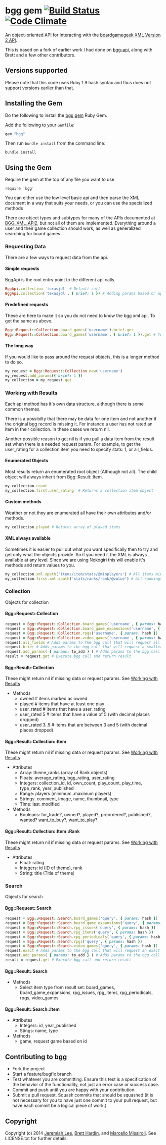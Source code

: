 bgg gem [![Build Status](https://travis-ci.org/jemiahlee/bgg.svg)](https://travis-ci.org/jemiahlee/bgg) [![Code Climate](https://codeclimate.com/github/jemiahlee/bgg.png)](https://codeclimate.com/github/jemiahlee/bgg)
===========

An object-oriented API for interacting with the [boardgamegeek](http://boardgamegeek.com) [XML Version 2 API](http://boardgamegeek.com/wiki/page/BGG_XML_API2).

This is based on a fork of earlier work I had done on
[bgg-api](http://github.com/bhardin/bgg-api), along with Brett and a few
other contributors.

## Versions supported

Please note that this code uses Ruby 1.9 hash syntax and thus does not
support versions earlier than that.

## Installing the Gem

Do the following to install the  [bgg gem](http://rubygems.org/gems/bgg) Ruby Gem.

Add the following to your `Gemfile`:

```ruby
gem "bgg"
```

Then run `bundle install` from the command line:

    bundle install

## Using the Gem

Require the gem at the top of any file you want to use.

    require 'bgg'

You can either use the low level basic api and then parse the XML document in a way that suits your needs,
or you can use the specialized methods

There are object types and subtypes for many of the APIs documented at
[BGG_XML_API2](http://boardgamegeek.com/wiki/page/BGG_XML_API2), but not all of them are implemented.
Everything around a user and their game collection should work, as well
as generalized searching for board games.

### Requesting Data

There are a few ways to request data from the api.

#### Simple requests

BggApi is the root entry point to the different api calls.

```ruby
BggApi.collection 'texasjdl' # Default call 
BggApi.collection('texasjdl', { brief: 1 }) # Adding params based on api documentation
```

#### Predefined requests

These are here to make it so you do not need to know the bgg xml api. To
get the same as above.

```ruby
Bgg::Request::Collection.board_games('username').brief.get
Bgg::Request::Collection.board_games('username', { brief: 1 }).get # You can still pass params here if you want
```

#### The long way

If you would like to pass around the request objects, this is a longer
method to do so.

```ruby
my_request = Bgg::Request::Collection.new('username')
my_request.add_params({ brief: 1 })
my_collection = my_request.get
```

### Working with Results

Each api method has it's own data structure, although there is some
common themes.

There is a possibilty that there may be data for
one item and not another if the original bgg record is missing it.  For
instance a user has not rated an item in their collection.  In these
cases we return nil.

Another possible reason to get nil is if you pull a data item from the
result set when there is a needed request param.  For example, to get
the user_rating for a collection item you need to specify stats: 1, or
all_fields.

#### Enumerated Objects

Most results return an enumerated root object (Although not all).
The child object will always inherit from Bgg::Result::Item.

```ruby
my_collection.count
my_collection.first.user_rating  # Returns a collection item object
```

#### Custom methods

Weather or not they are enumerated all have their own attributes and/or methods.

```ruby
my_collection.played # Returns array of played items
```

#### XML always available

Sometimes it is easier to pull out what you want specifically then
to try and get only what the objects provide.  So if you need it
the XML is always available at any level.  Since we are using Nokogiri
this will enable it's methods and return values to you.

```ruby
my_collection.xml.xpath('items/item/stats/@minplayers') # All items minimum number of players
my_collection.first.xml.xpath('stats/ranks/rank/@value') # All rankings for an item
```

### Collection

Objects for collection

#### Bgg::Request::Collection

```ruby
request = Bgg::Request::Collection.board_games('username', { params: hash })
request = Bgg::Request::Collection.board_game_expansions('username', { params: hash })
request = Bgg::Request::Collection.rpgs('username', { params: hash })
request = Bgg::Request::Collection.video_games('username', { params: hash })
request.all_fields # Adds params to the bgg call that will request all data possible, returns self
request.brief # Adds params to the bgg call that will request a smaller subset of data, returns self
request.add_params( { params: to_add } ) # Adds params to the bgg call
result = request.get # Execute bgg call and return result
```

#### Bgg::Result::Collection

These might return nil if missing data or request params.  See [Working with Results](#working-with-results)

* Methods
  * owned  # items marked as owned
  * played  # items that have at least one play
  * user_rated  # items that have a user_rating
  * user_rated 5  # items that have a value of 5 (with decimal places dropped) 
  * user_rated 3..5  # items that are between 3 and 5 (with decimal places dropped) 

#### Bgg::Result::Collection::Item

These might return nil if missing data or request params.  See [Working with Results](#working-with-results)

* Attributes
  * Array: theme_ranks (array of Rank objects)
  * Floats: average_rating, bgg_rating, user_rating
  * Integers: collection_id, id, own_count, play_count, play_time, type_rank, year_published
  * Range: players (minimum..maximum players)
  * Strings: comment, image, name, thumbnail, type
  * Time: last_modified
* Methods
  * Booleans: for_trade?, owned?, played?, preordered?, published?,
    wanted? want_to_buy?, want_to_play?

#### Bgg::Result::Collection::Item::Rank

These might return nil if missing data or request params.  See [Working with Results](#working-with-results)
* Attributes
  * Float: rating
  * Integers: id (ID of theme), rank
  * String: title (Title of theme)

### Search

Objects for search

#### Bgg::Request::Search

```ruby
request = Bgg::Request::Search.board_games('query', { params: hash })
request = Bgg::Request::Search.board_game_expansions('query', { params: hash })
request = Bgg::Request::Search.rpg_issues('query', { params: hash })
request = Bgg::Request::Search.rpg_items('query', { params: hash })
request = Bgg::Request::Search.rpg_periodicals('query', { params: hash })
request = Bgg::Request::Search.rpgs('query', { params: hash })
request = Bgg::Request::Search.video_games('query', { params: hash })
request.exact # Adds params to the bgg call that will request an exact match only, returns self
request.add_params( { params: to_add } ) # Adds params to the bgg call
result = request.get # Execute bgg call and return result
```

#### Bgg::Result::Search

* Methods
  * Select item type from result set:  board_games, board_game_expansions, rpg_issues, rpg_items, rpg_periodicals, rpgs, video_games

#### Bgg::Result::Search::Item

* Attributes
  * Integers: id, year_published
  * Stings: name, type
* Methods
  * game, request game based on id


Contributing to bgg
-----------------------

* Fork the project
* Start a feature/bugfix branch
* Test whatever you are committing. Ensure this test is a specification
  of the behavior of the functionality, not just an error case or
  success case.
* Commit and push until you are happy with your contribution
* Submit a pull request. Squash commits that should be squashed (it is
  not necessary for you to have just one commit to your pull request,
  but have each commit be a logical piece of work.)

Copyright
---------

Copyright (c) 2014 [Jeremiah Lee](https://github.com/jemiahlee), [Brett Hardin](http://bretthard.in), and [Marcello Missiroli](https://github.com/piffy). See LICENSE.txt for further details.


